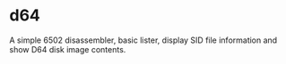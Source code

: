 # d64

A simple 6502 disassembler, basic lister, display SID file information and show D64 disk image contents.
